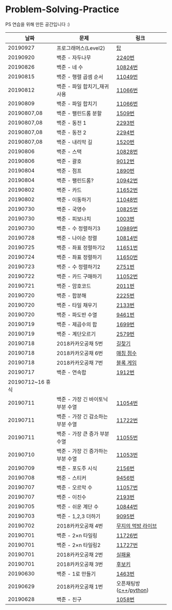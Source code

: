 # Problem-Solving-Practice
PS 연습을 위해 만든 공간입니다 :)<br>

|날짜|문제|링크
|--|------|--|
|20190927|프로그래머스(Level2)|<a href="http://bitly.kr/i9vXOIe">탑</a>|
|20190920|백준 - 자두나무|<a href="http://bitly.kr/R9hUoT6" target="_blank">2240번</a>|
|20190826|백준 - 네 수|<a href="http://bitly.kr/luhdVgF" target="_blank">10824번</a>|
|20190815|백준 - 행렬 곱셈 순서|<a href="http://bitly.kr/y1SFHsn">11049번</a>|
|20190812|백준 - 파일 합치기_재귀사용|<a href="http://bitly.kr/2laQOV1">11066번</a>|
|20190809|백준 - 파일 합치기|<a href="http://bitly.kr/Psrw3LB">11066번</a>|
|20190807,08|백준 - 팰린드롬 분할|<a href="http://bitly.kr/x4ZdaMb">1509번</a>|
|20190807,08|백준 - 동전 1|<a href="http://bitly.kr/QUKyI00">2293번</a>|
|20190807,08|백준 - 동전 2|<a href="http://bitly.kr/hgkcLLt">2294번</a>|
|20190807,08|백준 - 내리막 길|<a href="http://bitly.kr/IIdV7fC">1520번</a>|
|20190806|백준 - 스택|<a href="http://bitly.kr/uZcWSVO">10828번</a>|
|20190806|백준 - 괄호|<a href="http://bitly.kr/JwWbqV9">9012번</a>|
|20190804|백준 - 점프|<a href="http://bitly.kr/hoDiQJG">1890번</a>|
|20190804|백준 - 팰린드롬?|<a href="http://bitly.kr/vc2L6uk">10942번</a>|
|20190802|백준 - 카드|<a href="http://bitly.kr/Y45uQKB">11652번</a>|
|20190802|백준 - 이동하기|<a href="http://bitly.kr/Dhwpjq7">11048번</a>|
|20190730|백준 - 국영수|<a href="http://bitly.kr/KGMhlc3">10825번</a>|
|20190730|백준 - 피보나치|<a href="http://bitly.kr/I3vYHlb">1003번</a>|
|20190730|백준 - 수 정렬하기3|<a href="http://bitly.kr/uoaYPS3">10989번</a>|
|20190728|백준 - 나이순 정렬|<a href="http://bitly.kr/IMsl61F">10814번</a>|
|20190725|백준 - 좌표 정렬하기2|<a href="http://bitly.kr/NpqQf4I">11651번</a>|
|20190724|백준 - 좌표 정렬하기|<a href="http://bitly.kr/McxpxAg">11650번</a>|
|20190723|백준 - 수 정렬하기2|<a href="http://bitly.kr/yNeHKmW">2751번</a>|
|20190722|백준 - 카드 구매하기|<a href="http://bitly.kr/pV7nvjv">11052번</a>|
|20190721|백준 - 암호코드|<a href="http://bitly.kr/yxefQHq">2011번</a>|
|20190720|백준 - 합분해|<a href="http://bitly.kr/tgIL7xR">2225번</a>|
|20190720|백준 - 타일 채우기|<a href="http://bitly.kr/BYNzwYi">2133번</a>|
|20190720|백준 - 파도반 수열|<a href="http://bitly.kr/NNovabO">9461번</a>|
|20190719|백준 - 제곱수의 합|<a href="http://bitly.kr/cI0VxDB">1699번</a>|
|20190719|백준 - 계단오르기|<a href="http://bitly.kr/FIDwNJG">2579번</a>|
|20190718|2018카카오공채 5번|<a href="http://bitly.kr/GkbiQt2">길찾기</a>|
|20190718|2018카카오공채 6번|<a href="http://bitly.kr/2xe28f7">매칭 점수</a>|
|20190718|2018카카오공채 7번|<a href="http://bitly.kr/p5wyqoE">블록 게임</a>|
|20190717|백준 - 연속합|<a href="http://bitly.kr/5nnjC0p">1912번</a>|
|20190712~16 휴식|
|20190711|백준 - 가장 긴 바이토닉 부분 수열|<a href="http://bitly.kr/i5QKJkA">11054번</a>|
|20190711|백준 - 가장 긴 감소하는 부분 수열|<a href="http://bitly.kr/n6ZRob">11722번</a>|
|20190711|백준 - 가장 큰 증가 부분 수열|<a href="http://bitly.kr/ByqdYrE">11055번</a>|
|20190710|백준 - 가장 긴 증가하는 부분 수열|<a href="http://bitly.kr/cq93e3t">11053번</a>|
|20190709|백준 - 포도주 시식|<a href="http://bitly.kr/C55xxlQ">2156번</a>|
|20190708|백준 - 스티커|<a href="http://bitly.kr/PjZBVhR">9456번</a>|
|20190707|백준 - 오르막 수|<a href="http://bitly.kr/6md0enY">11057번</a>|
|20190707|백준 - 이친수|<a href="http://bitly.kr/B0XByAX">2193번</a>|
|20190705|백준 - 쉬운 계단 수|<a href="http://bitly.kr/gkH2obQ">10844번</a>|
|20190703|백준 - 1,2,3 더하기|<a href="http://bitly.kr/v3SBzKc">9095번</a>|
|20190702|2018카카오공채 4번|<a href="http://bitly.kr/sGuDBir">무지의 먹방 라이브</a>|
|20190701|백준 - 2×n 타일링|<a href="http://bitly.kr/ywdP7Sw">11726번</a>|
|20190701|백준 - 2×n 타일링2|<a href="http://bitly.kr/bt9QUwb">11727번</a>|
|20190701|2018카카오공채 2번|<a href="http://bitly.kr/e8P9J50">실패율|
|20190701|2018카카오공채 3번|<a href="http://bitly.kr/5P5TKEE">후보키|
|20190630|백준 - 1로 만들기|<a href="http://bitly.kr/OQTNfpJ">1463번</a>|
|20190629|2018카카오공채 1번|오픈채팅방(<a href="http://bitly.kr/LFsHe5O">c++</a>/<a href="http://bitly.kr/2aIR9Qu">python</a>)|
|20190628|백준 - 친구|<a href="http://bitly.kr/e37aujn">1058번</a>|